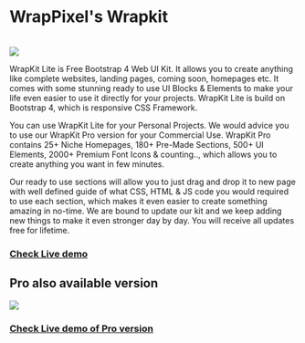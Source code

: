 <h1>WrapPixel's Wrapkit</h1>

<br/>

<a href="https://wrappixel.com/templates/wrapkit/">
    <img src="https://wrappixel.com/wp-content/uploads/edd/2017/11/wrapkit-free.jpg"/>
</a>


WrapKit Lite is Free Bootstrap 4 Web UI Kit. It allows you to create anything like complete websites, landing pages, coming soon, homepages etc. It comes with some stunning ready to use UI Blocks & Elements to make your life even easier to use it directly for your projects. WrapKit Lite is build on Bootstrap 4, which is responsive CSS Framework. 

You can use WrapKit Lite for your Personal Projects. We would advice you to use our WrapKit Pro version for your Commercial Use. WrapKit Pro contains 25+ Niche Homepages, 180+ Pre-Made Sections, 500+ UI Elements, 2000+ Premium Font Icons & counting.., which allows you to create anything you want in few minutes. 

Our ready to use sections will allow you to just drag and drop it to new page with well defined guide of what CSS, HTML & JS code you would required to use each section, which makes it even easier to create something amazing in no-time. We are bound to update our kit and we keep adding new things to make it even stronger day by day. You will receive all updates free for lifetime. 

<h3><a href="https://wrappixel.com/templates/wrapkit-lite/">Check Live demo</a></h3>


<h2>Pro also available version</h2>

<a href="https://wrappixel.com/templates/wrapkit/">
    <img src="https://wrappixel.com/demos/images/wrapkit-promotion.jpg"/>
</a>

<h3><a href="https://wrappixel.com/templates/wrapkit/">Check Live demo of Pro version</a></h3>